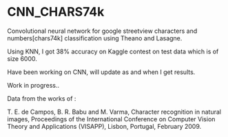 # CNN_CHARS74k
Convolutional neural network for google streetview characters and numbers[chars74k] classification using Theano and Lasagne.

Using KNN, I got 38% accuracy on Kaggle contest on test data which is of size 6000.  

Have been working on CNN, will update as and when I get results.

Work in progress.. 


Data from the works of :

T. E. de Campos, B. R. Babu and M. Varma, Character recognition in natural images, Proceedings of the International Conference on Computer Vision Theory and Applications (VISAPP), Lisbon, Portugal, February 2009.



